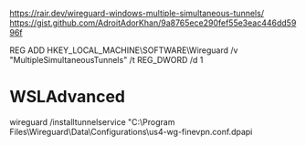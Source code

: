 https://rair.dev/wireguard-windows-multiple-simultaneous-tunnels/
https://gist.github.com/AdroitAdorKhan/9a8765ece290fef55e3eac446dd5996f


REG ADD HKEY_LOCAL_MACHINE\SOFTWARE\Wireguard  /v "MultipleSimultaneousTunnels" /t REG_DWORD /d 1

# WSLAdvanced
wireguard /installtunnelservice "C:\Program Files\Wireguard\Data\Configurations\us4-wg-finevpn.conf.dpapi
